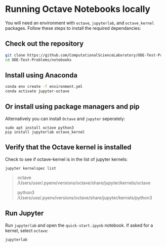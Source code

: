# Running Octave Notebooks locally

You will need an environment with `octave`, `jupyterlab`, and `octave_kernel` packages. Follow these steps to install the required dependancies:

## Check out the repository 

```bash 
git clone https://github.com/ComputationalScienceLaboratory/ODE-Test-Problems.git
cd ODE-Test-Problems/notebooks
```

## Install using Anaconda

```bash 
conda env create -f environment.yml
conda activate jupyter-octave
```

## Or install using package managers and pip 
Alternatively you can install `Octave` and `jupyter` seperately:
```
sudo apt install octave python3
pip install jupyterlab octave_kernel
```

## Verify that the Octave kernel is installed

Check to see if octave-kernel is in the list of jupyter kernels:

```
jupyter kernelspec list
```

>  octave     /Users/user/.pyenv/versions/octave/share/jupyter/kernels/octave
>  
>   python3    /Users/use/.pyenv/versions/octave/share/jupyter/kernels/python3
  
 

## Run Jupyter 
Run `jupyterlab` and open the `quick-start.ipynb` notebook. If asked for a kernel, select `octave`:

`jupyterlab`
